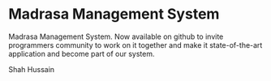 # Madrasa Management System
Madrasa Management System. Now available on github to invite programmers community to work on it together and make it state-of-the-art application and become part of our system.

Shah Hussain
